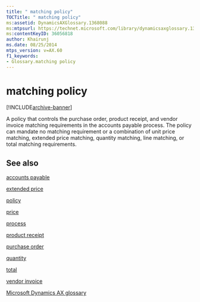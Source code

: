 ```yaml
---
title: " matching policy"
TOCTitle: " matching policy"
ms:assetid: DynamicsAXGlossary.1368088
ms:mtpsurl: https://technet.microsoft.com/library/dynamicsaxglossary.1368088(v=AX.60)
ms:contentKeyID: 36056818
author: Khairunj
ms.date: 08/25/2014
mtps_version: v=AX.60
f1_keywords:
- Glossary.matching policy
---
```


# matching policy


[!INCLUDE[archive-banner](includes/archive-banner.md)]

A policy that controls the purchase order, product receipt, and vendor invoice matching requirements in the accounts payable process. The policy can mandate no matching requirement or a combination of unit price matching, extended price matching, quantity matching, line matching, or total matching requirements.

## See also

[accounts payable](accounts-payable_1.md)

[extended price](extended-price.md)

[policy](policy.md)

[price](price.md)

[process](process.md)

[product receipt](product-receipt.md)

[purchase order](purchase-order.md)

[quantity](quantity.md)

[total](total.md)

[vendor invoice](vendor-invoice.md)

[Microsoft Dynamics AX glossary](glossary/microsoft-dynamics-ax-glossary.md)

  


